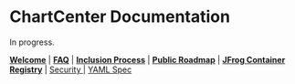 # ChartCenter Documentation
In progress.

[__Welcome__](index.md) | [__FAQ__](faq.md) | [__Inclusion Process__](inclusion.md) | [__Public Roadmap__](roadmap.md) | [__JFrog Container Registry__](jfrog-cr.md) | [  Security  ](security.md) | [  YAML Spec  ](yaml.md)
